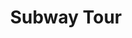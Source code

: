 ---
title: Subway Tour
description: Want to feel city life? Join us in our virtual subway tour
img: nuxt_demo/DSC00857
---